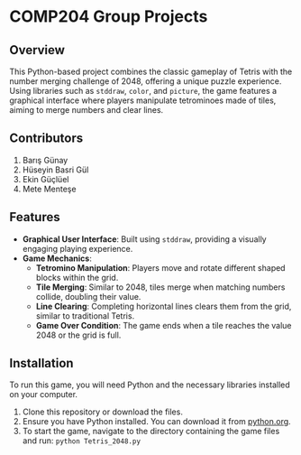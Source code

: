 # COMP204 Group Projects

## Overview
This Python-based project combines the classic gameplay of Tetris with the number merging challenge of 2048, offering a unique puzzle experience. Using libraries such as `stddraw`, `color`, and `picture`, the game features a graphical interface where players manipulate tetrominoes made of tiles, aiming to merge numbers and clear lines.

## Contributors
1. Barış Günay
2. Hüseyin Basri Gül
3. Ekin Güçlüel
4. Mete Menteşe

## Features
- **Graphical User Interface**: Built using `stddraw`, providing a visually engaging playing experience.
- **Game Mechanics**:
  - **Tetromino Manipulation**: Players move and rotate different shaped blocks within the grid.
  - **Tile Merging**: Similar to 2048, tiles merge when matching numbers collide, doubling their value.
  - **Line Clearing**: Completing horizontal lines clears them from the grid, similar to traditional Tetris.
  - **Game Over Condition**: The game ends when a tile reaches the value 2048 or the grid is full.

## Installation
To run this game, you will need Python and the necessary libraries installed on your computer.

1. Clone this repository or download the files.
2. Ensure you have Python installed. You can download it from [python.org](https://www.python.org/downloads/).
3. To start the game, navigate to the directory containing the game files and run: `python Tetris_2048.py`